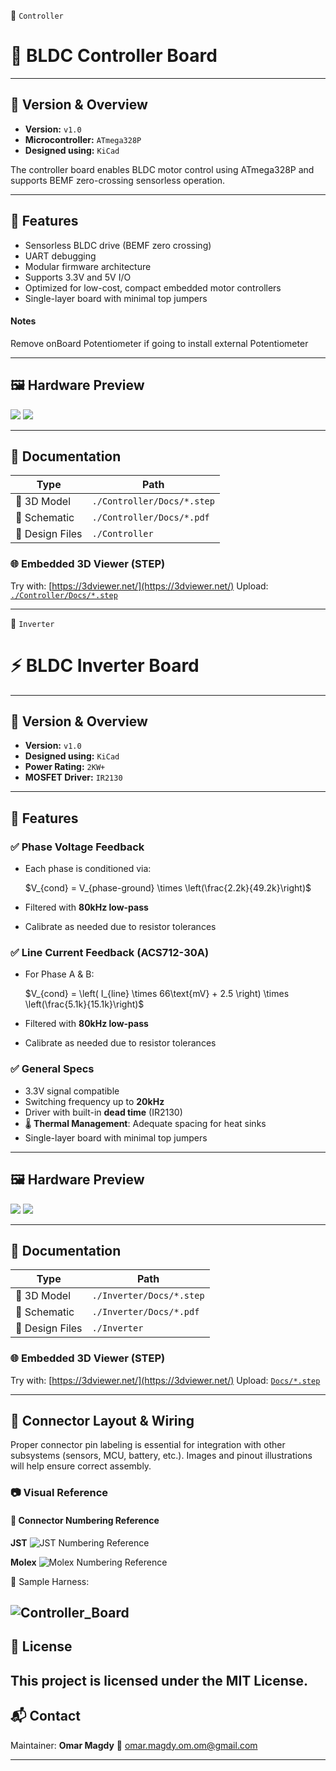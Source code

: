 📁 `Controller`

# 🧠 BLDC Controller Board

---

## 🔁 Version & Overview

* **Version:** `v1.0`
* **Microcontroller:** `ATmega328P`
* **Designed using:** `KiCad`

The controller board enables BLDC motor control using ATmega328P and supports BEMF zero-crossing sensorless operation.

---

## 🔧 Features

* Sensorless BLDC drive (BEMF zero crossing)
* UART debugging
* Modular firmware architecture
* Supports 3.3V and 5V I/O
* Optimized for low-cost, compact embedded motor controllers
* Single-layer board with minimal top jumpers

#### Notes 
Remove onBoard Potentiometer if going to install external Potentiometer

---

## 🖼️ Hardware Preview
![](Controller\Docs\Controller_ProtoV0_Front3d.png)
![](Controller\Docs\Controller_ProtoV0_Back3d.png)

---

## 📁 Documentation

| Type            | Path            |
| --------------- | --------------- |
| 🧩 3D Model     | `./Controller/Docs/*.step` |
| 📝 Schematic    | `./Controller/Docs/*.pdf`  |
| 📂 Design Files | `./Controller`            |

### 🌐 Embedded 3D Viewer (STEP)

Try with: [https://3dviewer.net/](https://3dviewer.net/)
Upload: [`./Controller/Docs/*.step`](./Docs)


---

📁 `Inverter`

# ⚡ BLDC Inverter Board

---

## 🔁 Version & Overview

* **Version:** `v1.0`
* **Designed using:** `KiCad`
* **Power Rating:** `2KW+`
* **MOSFET Driver:** `IR2130`

---

## 🔧 Features

### ✅ Phase Voltage Feedback

* Each phase is conditioned via:

  $V_{cond} = V_{phase-ground} \times \left(\frac{2.2k}{49.2k}\right)$

* Filtered with **80kHz low-pass**

* Calibrate as needed due to resistor tolerances


### ✅ Line Current Feedback (ACS712-30A)

* For Phase A & B:

  $V_{cond} = \left( I_{line} \times 66\text{mV} + 2.5 \right) \times \left(\frac{5.1k}{15.1k}\right)$

* Filtered with **80kHz low-pass**

* Calibrate as needed due to resistor tolerances

### ✅ &#x20;General Specs

* 3.3V signal compatible
* Switching frequency up to **20kHz**
* Driver with built-in **dead time** (IR2130)
* 🌡️ **Thermal Management**: Adequate spacing for heat sinks
* Single-layer board with minimal top jumpers

---

## 🖼️ Hardware Preview

![](Inverter\Docs\ThorDriveInverter_ProtoV0_front.png)
![](Inverter\Docs\ThorDriveInverter_ProtoV0_back.png)

---

## 📁 Documentation

| Type            | Path            |
| --------------- | --------------- |
| 🧩 3D Model     | `./Inverter/Docs/*.step` |
| 📝 Schematic    | `./Inverter/Docs/*.pdf`  |
| 📂 Design Files | `./Inverter`            |

### 🌐 Embedded 3D Viewer (STEP)

Try with: [https://3dviewer.net/](https://3dviewer.net/)
Upload: [`Docs/*.step`](./Docs)

---

## 🔌 Connector Layout & Wiring
Proper connector pin labeling is essential for integration with other subsystems (sensors, MCU, battery, etc.). Images and pinout illustrations will help ensure correct assembly.

### 📷 Visual Reference
 #### 📍 Connector Numbering Reference
<!-- Replace with your actual images -->
**JST**
![JST Numbering Reference](JST_numbering.png)

**Molex**
![Molex Numbering Reference](Molex_Numbering.jpg)

🔌 Sample Harness:  

![Controller_Board](typicalConnectionScheme.svg)
---

## 📜 License

This project is licensed under the **MIT License**.
---

## 📬 Contact

Maintainer: **Omar Magdy**
📧 [omar.magdy.om.om@gmail.com](mailto:omar.magdy.om.om@gmail.com)

---
